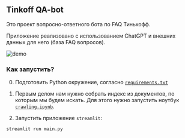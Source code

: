## Tinkoff QA-bot

Это проект вопросно-ответного бота по FAQ Тинькофф.

Приложение реализовано с использованием ChatGPT и внешних данных для него (база FAQ вопросов).

![demo](image/demo.gif)

### Как запустить?

0. Подготовить Python окружение, согласно [`requirements.txt`](requirements.txt)

1. Первым делом нам нужно собрать индекс из документов, по которым мы будем искать. Для этого нужно запустить ноутбук [`crawling.ipynb`](crawling.ipynb).

2. Запустить приложение `streamlit`:
```
streamlit run main.py
```